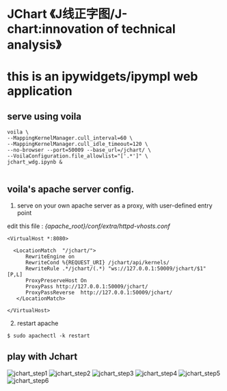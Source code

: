 # JChart 《J线正字图/J-chart:innovation of technical analysis》

# this is an ipywidgets/ipympl web application

## serve using voila 

```
voila \
--MappingKernelManager.cull_interval=60 \
--MappingKernelManager.cull_idle_timeout=120 \
--no-browser --port=50009 --base_url=/jchart/ \
--VoilaConfiguration.file_allowlist="['.*']" \
jchart_wdg.ipynb &
          
```

## voila's apache server config.


1. serve on your own apache server as a proxy, with user-defined entry point

edit this file : *{apache_root}/conf/extra/httpd-vhosts.conf*

```
<VirtualHost *:8080>

  <LocationMatch  "/jchart/">
      RewriteEngine on
      RewriteCond %{REQUEST_URI} /jchart/api/kernels/
      RewriteRule .*/jchart/(.*) "ws://127.0.0.1:50009/jchart/$1" [P,L]
      ProxyPreserveHost On
      ProxyPass http://127.0.0.1:50009/jchart/
      ProxyPassReverse  http://127.0.0.1:50009/jchart/
   </LocationMatch>

</VirtualHost>

```

2. restart apache

```
$ sudo apachectl -k restart
```

## play with Jchart

![jchart_step1](https://github.com/user-attachments/assets/b4a532ba-b463-4631-b7fd-b9abb012e441)
![jchart_step2](https://github.com/user-attachments/assets/4bcc972a-b26f-4b00-b210-4042cf0e0f27)
![jchart_step3](https://github.com/user-attachments/assets/94994794-21e5-440f-8073-191c6fc2ef17)
![jchart_step4](https://github.com/user-attachments/assets/b4c2e55a-4851-4ded-a517-bc03e8f3f88f)
![jchart_step5](https://github.com/user-attachments/assets/8ff71932-0b86-4281-af13-07c0ee50734c)
![jchart_step6](https://github.com/user-attachments/assets/d1e203fc-903f-4411-8b79-5433b1b232b8)


